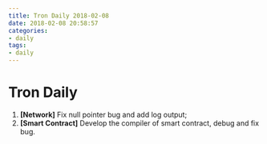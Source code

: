 ```yaml
---
title: Tron Daily 2018-02-08
date: 2018-02-08 20:58:57
categories:
- daily
tags:
- daily
---
```


# Tron Daily


1. **[Network]** Fix null pointer bug and add log output;
2. **[Smart Contract]** Develop the compiler of smart contract, debug and fix bug.
